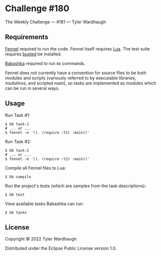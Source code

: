 # Challenge #180

The Weekly Challenge — #181 — Tyler Wardhaugh

## Requirements

[Fennel](https://fennel-lang.org/) required to run the code. Fennel itself requires [Lua](https://lua.org/). The test suite requires [busted](https://lunarmodules.github.io/busted/) be installed.

[Babashka](https://github.com/babashka/babashka) required to run `bb` commands.

Fennel does not currently have a convention for source files to be both modules and scripts (variously referred to by executable libraries, modulinos, and scripted main), so tasks are implemented as modules which can be run in several ways.

## Usage

Run Task #1:

    $ bb task-1
    # ... or ...
    $ fennel -e '((. (require :t1) :main))'

Run Task #2:

    $ bb task-2
    # ... or ...
    $ fennel -e '((. (require :t2) :main))'

Compile all Fennel files to Lua:

    $ bb compile

Run the project's tests (which are samples from the task descriptions):

    $ bb test

View available tasks Babashka can run:

    $ bb tasks

## License

Copyright © 2022 Tyler Wardhaugh

Distributed under the Eclipse Public License version 1.0.
